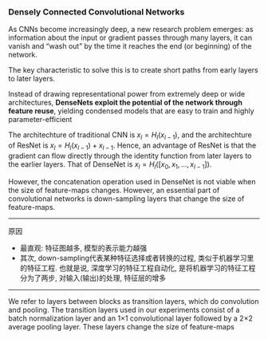 ### Densely Connected Convolutional Networks

As CNNs become increasingly deep, a new research problem emerges: as information about the input or gradient passes through many layers, it can vanish and “wash out” by the time it reaches the end (or beginning) of the network.

The key characteristic to solve this is to create short paths from early layers to later layers.

Instead of drawing representational power from extremely deep or wide architectures, **DenseNets exploit the potential of the network through feature reuse**, yielding condensed models that are easy to train and highly parameter-efficient

The architechture of traditional CNN is $x_l = H_l(x_{l-1})$, and the architechture of ResNet is $x_l = H_l(x_{l-1}) + x_{l-1}$. Hence, an advantage of ResNet is that the gradient can flow directly through the identity function from later layers to the earlier layers. That of DenseNet is $x_l = H_l([x_0, x_1, ..., x_{l-1}])$.

However, the concatenation operation used in DenseNet is not viable when the size of feature-maps changes. However, an essential part of convolutional networks is down-sampling layers that change the size of feature-maps.

---

原因

* 最直观: 特征图越多, 模型的表示能力越强
* 其次, down-sampling代表某种特征选择或者转换的过程, 类似于机器学习里的特征工程. 也就是说, 深度学习的特征工程自动化, 是将机器学习的特征工程分为了两步, 对输入(输出)的处理, 特征层的增多

---

We refer to layers between blocks as transition layers, which do convolution and pooling. The transition
layers used in our experiments consist of a batch normalization layer and an 1×1 convolutional layer followed by a
2×2 average pooling layer. These layers change the size of feature-maps
